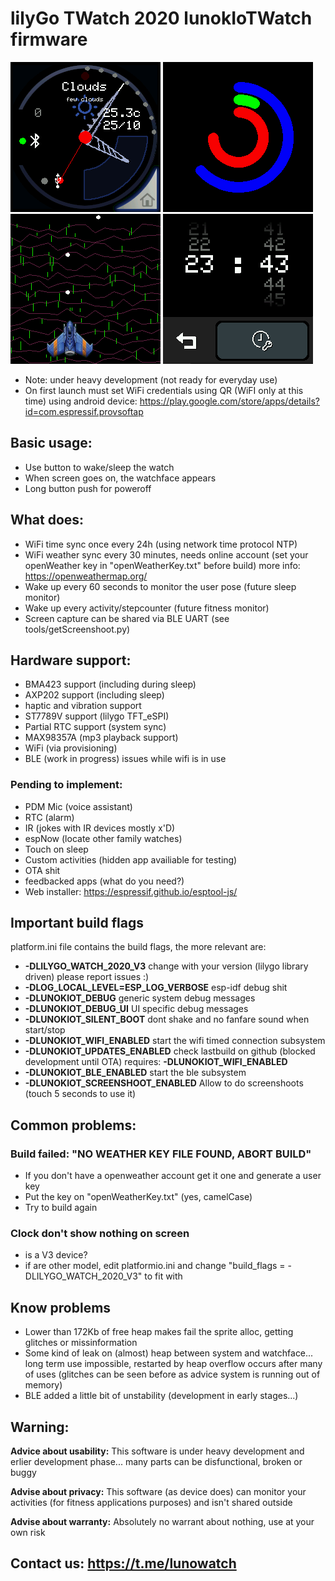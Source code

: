 # lilyGo TWatch 2020 lunokIoTWatch firmware

![wartchface0](/doc/watchface0.png)
![playground example0](/doc/playground0.png)
![playground example3](/doc/playground3.png)
![set time app](/doc/settime.png)

* Note: under heavy development (not ready for everyday use)
* On first launch must set WiFi credentials using QR (WiFI only at this time) using android device: https://play.google.com/store/apps/details?id=com.espressif.provsoftap

## Basic usage:

* Use button to wake/sleep the watch
* When screen goes on, the watchface appears
* Long button push for poweroff

## What does:

* WiFi time sync once every 24h (using network time protocol NTP)
* WiFi weather sync every 30 minutes, needs online account (set your openWeather key in "openWeatherKey.txt" before build) more info: https://openweathermap.org/
* Wake up every 60 seconds to monitor the user pose (future sleep monitor)
* Wake up every activity/stepcounter (future fitness monitor)
* Screen capture can be shared via BLE UART (see tools/getScreenshoot.py)

## Hardware support:
 * BMA423 support (including during sleep)
 * AXP202 support (including sleep)
 * haptic and vibration support
 * ST7789V support (lilygo TFT_eSPI)
 * Partial RTC support (system sync)
 * MAX98357A (mp3 playback support)
 * WiFi (via provisioning)
 * BLE (work in progress) issues while wifi is in use

### Pending to implement:
* PDM Mic (voice assistant)
* RTC (alarm)
* IR (jokes with IR devices mostly x'D)
* espNow (locate other family watches)
* Touch on sleep
* Custom activities (hidden app availiable for testing)
* OTA shit
* feedbacked apps (what do you need?)
* Web installer: https://espressif.github.io/esptool-js/

## Important build flags
 platform.ini file contains the build flags, the more relevant are:
 * **-DLILYGO_WATCH_2020_V3** change with your version (lilygo library driven) please report issues :)
* **-DLOG_LOCAL_LEVEL=ESP_LOG_VERBOSE** esp-idf debug shit
* **-DLUNOKIOT_DEBUG** generic system debug messages
* **-DLUNOKIOT_DEBUG_UI** UI specific debug messages
* **-DLUNOKIOT_SILENT_BOOT** dont shake and no fanfare sound when start/stop
* **-DLUNOKIOT_WIFI_ENABLED** start the wifi timed connection subsystem
* **-DLUNOKIOT_UPDATES_ENABLED** check lastbuild on github (blocked development until OTA) requires: **-DLUNOKIOT_WIFI_ENABLED**
* **-DLUNOKIOT_BLE_ENABLED** start the ble subsystem
* **-DLUNOKIOT_SCREENSHOOT_ENABLED** Allow to do screenshoots (touch 5 seconds to use it)

## Common problems:
### Build failed: "NO WEATHER KEY FILE FOUND, ABORT BUILD"
 * If you don't have a openweather account get it one and generate a user key
 * Put the key on "openWeatherKey.txt" (yes, camelCase)
 * Try to build again
### Clock don't show nothing on screen
 * is a V3 device?
 * if are other model, edit platformio.ini and change "build_flags = -DLILYGO_WATCH_2020_V3" to fit with

## Know problems
 * Lower than 172Kb of free heap makes fail the sprite alloc, getting glitches or missinformation
 * Some kind of leak on (almost) heap between system and watchface... long term use impossible, restarted by heap overflow occurs after many of uses (glitches can be seen before as advice system is running out of memory)
 * BLE added a little bit of unstability (development in early stages...)

## Warning:

**Advice about usability:** This software is under heavy development and erlier development phase... many parts can be disfunctional, broken or buggy

**Advise about privacy:** This software (as device does) can monitor your activities (for fitness applications purposes) and isn't shared outside

**Advise about warranty:** Absolutely no warrant about nothing, use at your own risk

## Contact us: https://t.me/lunowatch